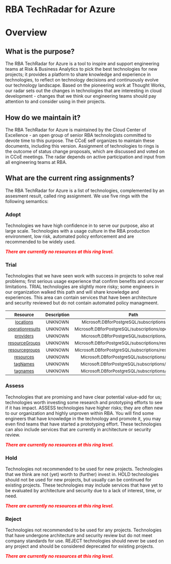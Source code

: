 
RBA TechRadar for Azure
=======================

# Overview

## What is the purpose?


The RBA TechRadar for Azure is a tool to inspire and support engineering teams at Risk & Business Analytics to pick the best technologies for new projects; it provides a platform to share knowledge and experience in technologies, to reflect on technology decisions and continuously evolve our technology landscape.  Based on the pioneering work at Thought Works, our radar sets out the changes in technologies that are interesting in cloud development - changes that we think our engineering teams should pay attention to and consider using in their projects.
## How do we maintain it?


The RBA TechRadar for Azure is maintained by the Cloud Center of Excellence - an open group of senior RBA technologists committed to devote time to this purpose.  The CCoE self organizes to maintain these documents, including this version.  Assignment of technologies to rings is the outcome of status change proposals, which are discussed and voted on in CCoE meetings.  The radar depends on active participation and input from all engineering teams at RBA.
## What are the current ring assignments?


The RBA TechRadar for Azure is a list of technologies, complemented by an assesment result, called ring assignment.  We use five rings with the following semantics:
### Adopt


Technologies we have high confidence in to serve our purpose, also at large scale.  Technologies with a usage culture in the RBA production environment, low risk, automated policy enforcement and are recommended to be widely used.  
  
***<font color="red"> There are currently no resources at this ring level. </font>***
### Trial


Technologies that we have seen work with success in projects to solve real problems;  first serious usage experience that confirm benefits and uncover limitations.  TRIAL technologies are slightly more risky; some engineers in our organization walked this path and will share knowledge and experiences.  This area can contain services that have been architecture and security reviewed but do not contain automated policy managmeent.  

|<sub>Resource</sub>|<sub>Description</sub>|<sub>Path</sub>|<sub>Status</sub>|
| :---: | :---: | :---: | :---: |
|<sub>[locations](https://github.com/openrba/python-azure-techradar/tree/master/Microsoft.DBforPostgreSQL/subscriptions/locations)</sub>|<sub>UNKNOWN</sub>|<sub>Microsoft.DBforPostgreSQL/subscriptions/locations</sub>|<sub>TRIAL</sub>|
|<sub>[operationresults](https://github.com/openrba/python-azure-techradar/tree/master/Microsoft.DBforPostgreSQL/subscriptions/operationresults)</sub>|<sub>UNKNOWN</sub>|<sub>Microsoft.DBforPostgreSQL/subscriptions/operationresults</sub>|<sub>TRIAL</sub>|
|<sub>[providers](https://github.com/openrba/python-azure-techradar/tree/master/Microsoft.DBforPostgreSQL/subscriptions/providers)</sub>|<sub>UNKNOWN</sub>|<sub>Microsoft.DBforPostgreSQL/subscriptions/providers</sub>|<sub>TRIAL</sub>|
|<sub>[resourceGroups](https://github.com/openrba/python-azure-techradar/tree/master/Microsoft.DBforPostgreSQL/subscriptions/resourceGroups)</sub>|<sub>UNKNOWN</sub>|<sub>Microsoft.DBforPostgreSQL/subscriptions/resourceGroups</sub>|<sub>TRIAL</sub>|
|<sub>[resourcegroups](https://github.com/openrba/python-azure-techradar/tree/master/Microsoft.DBforPostgreSQL/subscriptions/resourcegroups)</sub>|<sub>UNKNOWN</sub>|<sub>Microsoft.DBforPostgreSQL/subscriptions/resourcegroups</sub>|<sub>TRIAL</sub>|
|<sub>[resources](https://github.com/openrba/python-azure-techradar/tree/master/Microsoft.DBforPostgreSQL/subscriptions/resources)</sub>|<sub>UNKNOWN</sub>|<sub>Microsoft.DBforPostgreSQL/subscriptions/resources</sub>|<sub>TRIAL</sub>|
|<sub>[tagNames](https://github.com/openrba/python-azure-techradar/tree/master/Microsoft.DBforPostgreSQL/subscriptions/tagNames)</sub>|<sub>UNKNOWN</sub>|<sub>Microsoft.DBforPostgreSQL/subscriptions/tagNames</sub>|<sub>TRIAL</sub>|
|<sub>[tagnames](https://github.com/openrba/python-azure-techradar/tree/master/Microsoft.DBforPostgreSQL/subscriptions/tagnames)</sub>|<sub>UNKNOWN</sub>|<sub>Microsoft.DBforPostgreSQL/subscriptions/tagnames</sub>|<sub>TRIAL</sub>|

### Assess


Technologies that are promising and have clear potential value-add for us; technologies worth investing some research and prototyping efforts to see if it has impact.  ASSESS technologies have higher risks;  they are often new to our organization and highly unproven within RBA.  You will find some engineers that have knowledge in the technology and promote it, you may even find teams that have started a prototyping effort.  These technologies can also include services that are currently in architecture or security review.  
  
***<font color="red"> There are currently no resources at this ring level. </font>***
### Hold


Technologies not recommended to be used for new projects. Technologies that we think are not (yet) worth to (further) invest in.  HOLD technologies should not be used for new projects, but usually can be continued for existing projects.  These technologies may include services that have yet to be evaluated by architecture and security due to a lack of interest, time, or need.  
  
***<font color="red"> There are currently no resources at this ring level. </font>***
### Reject


Technologies not recommended to be used for any projects. Technologies that have undergone architecture and security review but do not meet company standards for use.  REJECT technologies should never be used on any project and should be considered deprecated for existing projects.  
  
***<font color="red"> There are currently no resources at this ring level. </font>***